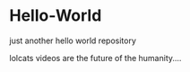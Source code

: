# Hello-World
just another hello world repository

lolcats videos are the future of the humanity....
